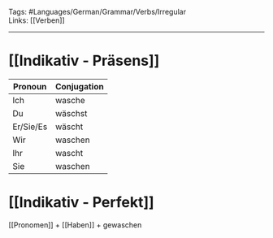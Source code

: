 Tags: #Languages/German/Grammar/Verbs/Irregular  
Links: [[Verben]]
___
# [[Indikativ - Präsens]]
Pronoun|Conjugation
------------ | ------------
Ich | wasche
Du | wäschst
Er/Sie/Es | wäscht
Wir | waschen
Ihr | wascht
Sie | waschen


# [[Indikativ - Perfekt]]
[[Pronomen]] + [[Haben]] + gewaschen